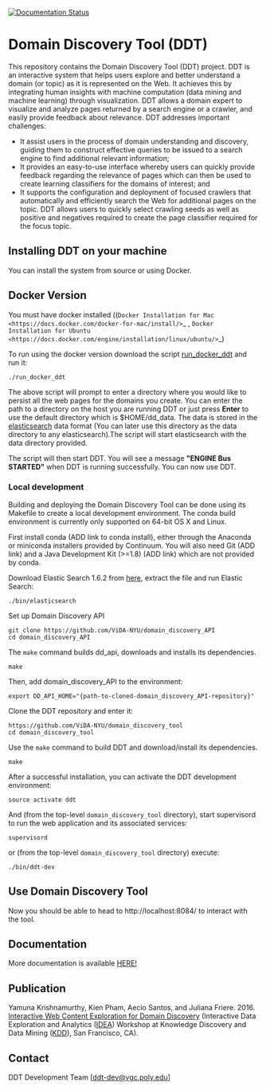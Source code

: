 [![Documentation Status](https://readthedocs.org/projects/domain-discovery-tool/badge/?version=latest)](http://domain-discovery-tool.readthedocs.io/en/latest/?badge=latest)

# Domain Discovery Tool (DDT)

This repository contains the Domain Discovery Tool (DDT) project. DDT is an interactive system that helps users explore and better understand a domain (or topic) as it is represented on the Web. It achieves this by integrating human insights with machine computation (data mining and machine learning) through visualization. DDT allows a domain expert to visualize and analyze pages returned by a search engine or a crawler, and easily provide feedback about relevance. DDT addresses important challenges:

* It assist users in the process of domain understanding and discovery, guiding them to construct effective queries to be issued to a search engine to find additional relevant information; 
* It provides an easy-to-use interface whereby users can quickly provide feedback regarding the relevance of pages which can then be used to create learning classifiers for the domains of interest; and
* It supports the configuration and deployment of focused crawlers that automatically and efficiently search the Web for additional pages on the topic. DDT allows users to quickly select crawling seeds as well as positive and negatives required to create the page classifier required for the focus topic.

## Installing DDT on your machine

You can install the system from source or using Docker.

## Docker Version

You must have docker installed ((`Docker Installation for Mac <https://docs.docker.com/docker-for-mac/install/>`_ , `Docker Installation for Ubuntu <https://docs.docker.com/engine/installation/linux/ubuntu/>`_)

To run using the docker version download the script <a href="https://github.com/ViDA-NYU/domain_discovery_tool/blob/master/bin/run_docker_ddt.zip" download>run_docker_ddt</a> and run it:

```
./run_docker_ddt
```
The above script will prompt to enter a directory where you would like to persist all the web pages for the domains you create. You can enter the path to a directory on the host you are running DDT or just press **Enter** to use the default directory which is $HOME/dd_data. The data is stored in the <a href="https://www.elastic.co/products/elasticsearch">elasticsearch</a> data format (You can later use this directory as the data directory to any elasticsearch).The script will start elasticsearch with the data directory provided.

The script will then start DDT. You will see a message **"ENGINE Bus STARTED"** when DDT is running successfully. You can now use DDT.

### Local development

Building and deploying the Domain Discovery Tool can be done using its Makefile to create a local development environment.  The conda build environment is currently only supported on 64-bit OS X and Linux.

First install conda (ADD link to conda install), either through the Anaconda or miniconda installers provided by Continuum.  You will also need Git (ADD link) and a Java Development Kit (>=1.8) (ADD link) which are not provided by conda.

Download Elastic Search 1.6.2 from <a href="https://www.elastic.co/downloads/past-releases/elasticsearch-1-6-2">here</a>, extract the file and run Elastic Search: 

```
./bin/elasticsearch
```

Set up Domain Discovery API 

```
git clone https://github.com/ViDA-NYU/domain_discovery_API
cd domain_discovery_API
```
The `make` command builds dd_api,  downloads and installs its dependencies.

```
make
```

Then, add domain_discovery_API to the environment:

```
export DD_API_HOME="{path-to-cloned-domain_discovery_API-repository}"
```

Clone the DDT repository and enter it:

```
https://github.com/ViDA-NYU/domain_discovery_tool
cd domain_discovery_tool
```

Use the `make` command to build DDT and download/install its dependencies.

```
make
```

After a successful installation, you can activate the DDT development environment:

```
source activate ddt
```

And (from the top-level `domain_discovery_tool` directory),  start
supervisord to run the web application and its associated services:

```
supervisord
```
or (from the top-level `domain_discovery_tool` directory) execute:

```
./bin/ddt-dev
```

## Use Domain Discovery Tool

Now you should be able to head to http://localhost:8084/ to interact with the tool.

## Documentation

More documentation is available [HERE!](http://domain-discovery-tool.readthedocs.io/en/latest/)

## Publication

Yamuna Krishnamurthy, Kien Pham, Aecio Santos, and Juliana Friere. 2016. [Interactive Web Content Exploration for Domain Discovery](http://poloclub.gatech.edu/idea2016/papers/p64-krishnamurthy.pdf) (Interactive Data Exploration and Analytics ([IDEA](http://poloclub.gatech.edu/idea2016/)) Workshop at Knowledge Discovery and Data Mining ([KDD](http://www.kdd.org/kdd2016/)), San Francisco, CA).

## Contact

DDT Development Team [ddt-dev@vgc.poly.edu]
